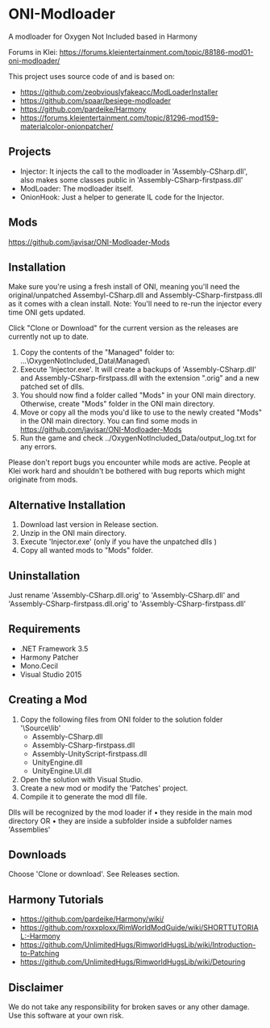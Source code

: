 # ONI-Modloader
A modloader for Oxygen Not Included based in Harmony

Forums in Klei:
https://forums.kleientertainment.com/topic/88186-mod01-oni-modloader/

This project uses source code of and is based on:
* https://github.com/zeobviouslyfakeacc/ModLoaderInstaller
* https://github.com/spaar/besiege-modloader
* https://github.com/pardeike/Harmony
* https://forums.kleientertainment.com/topic/81296-mod159-materialcolor-onionpatcher/


Projects
--------
* Injector: It injects the call to the modloader in 'Assembly-CSharp.dll', also makes some classes public in 'Assembly-CSharp-firstpass.dll'
* ModLoader: The modloader itself.
* OnionHook: Just a helper to generate IL code for the Injector.

Mods
----
https://github.com/javisar/ONI-Modloader-Mods

Installation
------------
Make sure you're using a fresh install of ONI, meaning you'll need the original/unpatched Assembyl-CSharp.dll and Assembly-CSharp-firstpass.dll as it comes with a clean install.
Note: You'll need to re-run the injector every time ONI gets updated.

Click "Clone or Download" for the current version as the releases are currently not up to date.

1. Copy the contents of the "Managed" folder to: ...\OxygenNotIncluded_Data\Managed\
2. Execute 'Injector.exe'. It will create a backups of 'Assembly-CSharp.dll' and Assembly-CSharp-firstpass.dll with the extension ".orig"  and a new patched set of dlls.
3. You should now find a folder called "Mods" in your ONI main directory. Otherwise, create "Mods" folder in the ONI main directory.
4. Move or copy all the mods you'd like to use to the newly created "Mods" in the ONI main directory. You can find some mods in https://github.com/javisar/ONI-Modloader-Mods
5. Run the game and check ../OxygenNotIncluded_Data/output_log.txt for any errors.

Please don't report bugs you encounter while mods are active. People at Klei work hard and shouldn't be bothered with bug reports which might originate from mods.


Alternative Installation
----------------------
1. Download last version in Release section.
2. Unzip in the ONI main directory.
3. Execute 'Injector.exe' (only if you have the unpatched dlls )
4. Copy all wanted mods to "Mods" folder. 

Uninstallation
--------------
Just rename 'Assembly-CSharp.dll.orig' to 'Assembly-CSharp.dll' and 'Assembly-CSharp-firstpass.dll.orig' to 'Assembly-CSharp-firstpass.dll'


Requirements
------------
* .NET Framework 3.5
* Harmony Patcher
* Mono.Cecil
* Visual Studio 2015


Creating a Mod
--------------
1. Copy the following files from ONI folder to the solution folder '\Source\lib\'
   * Assembly-CSharp.dll
   * Assembly-CSharp-firstpass.dll
   * Assembly-UnityScript-firstpass.dll
   * UnityEngine.dll
   * UnityEngine.UI.dll
2. Open the solution with Visual Studio.
3. Create a new mod or modify the 'Patches' project.
4. Compile it to generate the mod dll file.

Dlls will be recognized by the mod loader if 
• they reside in the main mod directory 
OR
• they are inside a subfolder inside a subfolder names 'Assemblies'


Downloads
---------
Choose 'Clone or download'.
See Releases section.


Harmony Tutorials
-----------------
* https://github.com/pardeike/Harmony/wiki/
* https://github.com/roxxploxx/RimWorldModGuide/wiki/SHORTTUTORIAL:-Harmony
* https://github.com/UnlimitedHugs/RimworldHugsLib/wiki/Introduction-to-Patching
* https://github.com/UnlimitedHugs/RimworldHugsLib/wiki/Detouring



Disclaimer
----------
We do not take any responsibility for broken saves or any other damage. Use this software at your own risk.
